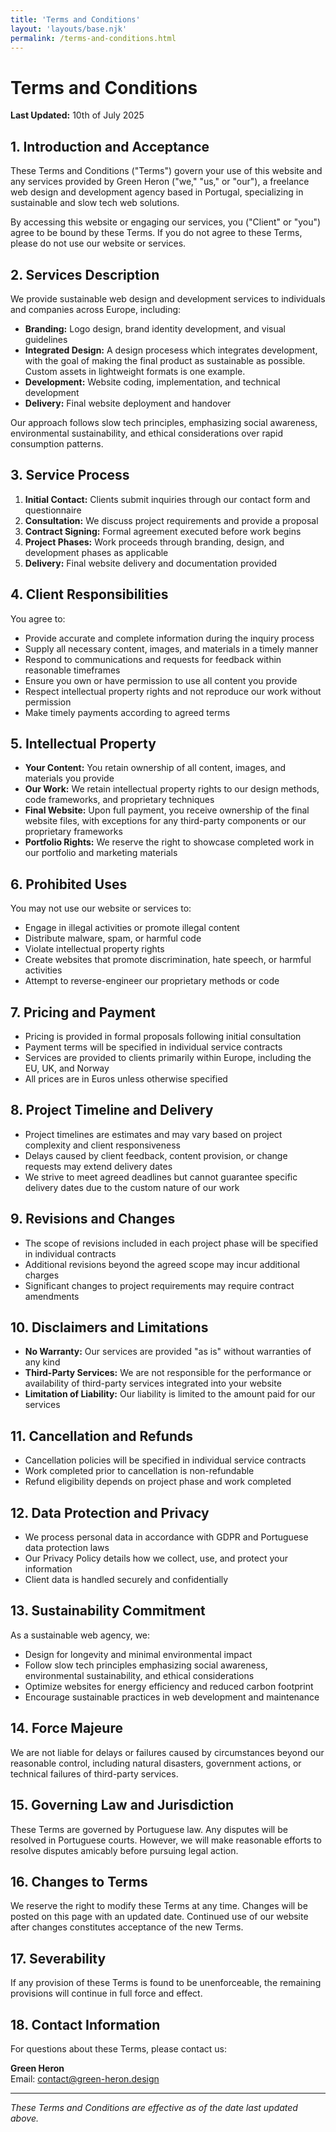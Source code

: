 ```yaml
---
title: 'Terms and Conditions'
layout: 'layouts/base.njk'
permalink: /terms-and-conditions.html
---
```


# Terms and Conditions

**Last Updated:** 10th of July 2025

## 1. Introduction and Acceptance

These Terms and Conditions ("Terms") govern your use of this website and any services provided by Green Heron ("we," "us," or "our"), a freelance web design and development agency based in Portugal, specializing in sustainable and slow tech web solutions.

By accessing this website or engaging our services, you ("Client" or "you") agree to be bound by these Terms. If you do not agree to these Terms, please do not use our website or services.

## 2. Services Description

We provide sustainable web design and development services to individuals and companies across Europe, including:

- **Branding:** Logo design, brand identity development, and visual guidelines
- **Integrated Design:** A design procesess which integrates development, with the goal of making the final product as sustainable as possible. Custom assets in lightweight formats is one example.
- **Development:** Website coding, implementation, and technical development
- **Delivery:** Final website deployment and handover

Our approach follows slow tech principles, emphasizing social awareness, environmental sustainability, and ethical considerations over rapid consumption patterns.

## 3. Service Process

1. **Initial Contact:** Clients submit inquiries through our contact form and questionnaire
2. **Consultation:** We discuss project requirements and provide a proposal
3. **Contract Signing:** Formal agreement executed before work begins
4. **Project Phases:** Work proceeds through branding, design, and development phases as applicable
5. **Delivery:** Final website delivery and documentation provided

## 4. Client Responsibilities

You agree to:
- Provide accurate and complete information during the inquiry process
- Supply all necessary content, images, and materials in a timely manner
- Respond to communications and requests for feedback within reasonable timeframes
- Ensure you own or have permission to use all content you provide
- Respect intellectual property rights and not reproduce our work without permission
- Make timely payments according to agreed terms

## 5. Intellectual Property

- **Your Content:** You retain ownership of all content, images, and materials you provide
- **Our Work:** We retain intellectual property rights to our design methods, code frameworks, and proprietary techniques
- **Final Website:** Upon full payment, you receive ownership of the final website files, with exceptions for any third-party components or our proprietary frameworks
- **Portfolio Rights:** We reserve the right to showcase completed work in our portfolio and marketing materials

## 6. Prohibited Uses

You may not use our website or services to:
- Engage in illegal activities or promote illegal content
- Distribute malware, spam, or harmful code
- Violate intellectual property rights
- Create websites that promote discrimination, hate speech, or harmful activities
- Attempt to reverse-engineer our proprietary methods or code

## 7. Pricing and Payment

- Pricing is provided in formal proposals following initial consultation
- Payment terms will be specified in individual service contracts
- Services are provided to clients primarily within Europe, including the EU, UK, and Norway
- All prices are in Euros unless otherwise specified

## 8. Project Timeline and Delivery

- Project timelines are estimates and may vary based on project complexity and client responsiveness
- Delays caused by client feedback, content provision, or change requests may extend delivery dates
- We strive to meet agreed deadlines but cannot guarantee specific delivery dates due to the custom nature of our work

## 9. Revisions and Changes

- The scope of revisions included in each project phase will be specified in individual contracts
- Additional revisions beyond the agreed scope may incur additional charges
- Significant changes to project requirements may require contract amendments

## 10. Disclaimers and Limitations

- **No Warranty:** Our services are provided "as is" without warranties of any kind
- **Third-Party Services:** We are not responsible for the performance or availability of third-party services integrated into your website
- **Limitation of Liability:** Our liability is limited to the amount paid for our services

## 11. Cancellation and Refunds

- Cancellation policies will be specified in individual service contracts
- Work completed prior to cancellation is non-refundable
- Refund eligibility depends on project phase and work completed

## 12. Data Protection and Privacy

- We process personal data in accordance with GDPR and Portuguese data protection laws
- Our Privacy Policy details how we collect, use, and protect your information
- Client data is handled securely and confidentially

## 13. Sustainability Commitment

As a sustainable web agency, we:
- Design for longevity and minimal environmental impact
- Follow slow tech principles emphasizing social awareness, environmental sustainability, and ethical considerations
- Optimize websites for energy efficiency and reduced carbon footprint
- Encourage sustainable practices in web development and maintenance

## 14. Force Majeure

We are not liable for delays or failures caused by circumstances beyond our reasonable control, including natural disasters, government actions, or technical failures of third-party services.

## 15. Governing Law and Jurisdiction

These Terms are governed by Portuguese law. Any disputes will be resolved in Portuguese courts. However, we will make reasonable efforts to resolve disputes amicably before pursuing legal action.

## 16. Changes to Terms

We reserve the right to modify these Terms at any time. Changes will be posted on this page with an updated date. Continued use of our website after changes constitutes acceptance of the new Terms.

## 17. Severability

If any provision of these Terms is found to be unenforceable, the remaining provisions will continue in full force and effect.

## 18. Contact Information

For questions about these Terms, please contact us:

**Green Heron**  
Email: [contact@green-heron.design](contact@green-heron.design)    

---  

*These Terms and Conditions are effective as of the date last updated above.*
